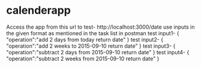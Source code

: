 # calenderapp
Access the app from this url to test- http://localhost:3000/date
use inputs in the given format as mentioned in the task list in postman
test input1-
{
    "operation":"add 2 days from today return date"
}
test input2-
{
    "operation":"add 2 weeks to 2015-09-10 return date"
}
test input3-
{
    "operation":"subtract 2 days from 2015-09-10 return date"
}
test input4-
{
    "operation":"subtract 2 weeks from 2015-09-10 return date"
}
